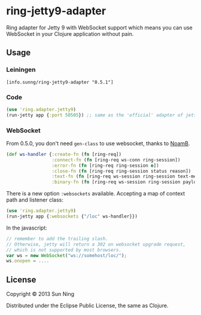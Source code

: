 # ring-jetty9-adapter

Ring adapter for Jetty 9 with WebSocket support which means you can use WebSocket in your Clojure application without pain.

## Usage

### Leiningen

`[info.sunng/ring-jetty9-adapter "0.5.1"]`

### Code
```clojure
(use 'ring.adapter.jetty9)
(run-jetty app {:port 50505}) ;; same as the 'official' adapter of jetty 7
```

### WebSocket

From 0.5.0, you don't need `gen-class` to use websocket, thanks to
[NoamB](https://github.com/NoamB).

```clojure
(def ws-handler {:create-fn (fn [ring-req])
                 :connect-fn (fn [ring-req ws-conn ring-session])
                 :error-fn (fn [ring-req ring-session e])
                 :close-fn (fn [ring-req ring-session status reason])
                 :text-fn (fn [ring-req ws-session ring-session text-message])
                 :binary-fn (fn [ring-req ws-session ring-session payload offset len])})
```

There is a new option `:websockets` available. Accepting a map of context path and listener class:
```clojure
(use 'ring.adapter.jetty9)
(run-jetty app {:websockets {"/loc" ws-handler}})
```

In the javascript:
```javascript
// remember to add the trailing slash.
// Otherwise, jetty will return a 302 on websocket upgrade request,
// which is not supported by most browsers.
var ws = new WebSocket("ws://somehost/loc/");
ws.onopen = ....
```

## License

Copyright © 2013 Sun Ning

Distributed under the Eclipse Public License, the same as Clojure.
